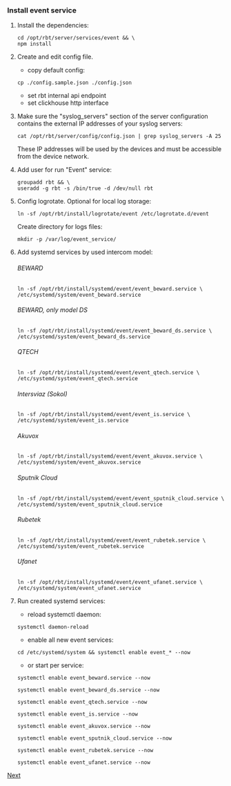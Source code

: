 ### Install event service

1. Install the dependencies:
    ```shell
    cd /opt/rbt/server/services/event && \
    npm install
    ```
2. Create and edit config file.
   - copy default config:
    ```shell
    cp ./config.sample.json ./config.json
    ```
   - set rbt internal api endpoint
   - set clickhouse http interface

3. Make sure the "syslog_servers" section of the server configuration
   contains the external IP addresses of your syslog servers:
    ```shell
    cat /opt/rbt/server/config/config.json | grep syslog_servers -A 25
    ```
   These IP addresses will be used by the devices and must be accessible from the device network.
4. Add user for run "Event" service:
    ```shell
    groupadd rbt && \
    useradd -g rbt -s /bin/true -d /dev/null rbt
    ```
5. Config logrotate. Optional for local log storage:
   ```shell
   ln -sf /opt/rbt/install/logrotate/event /etc/logrotate.d/event
   ```
   Create directory for logs files:
   ```shell
   mkdir -p /var/log/event_service/
   ```

[//]: # (   ```shell)

[//]: # (   chown -R rbt:rbt /var/log/event_service/)

[//]: # (   ```)

6. Add systemd services by used intercom model:
   ###### BEWARD
    ````shell
   ln -sf /opt/rbt/install/systemd/event/event_beward.service \
   /etc/systemd/system/event_beward.service
    ````

   ###### BEWARD, only model DS
    ````shell
   ln -sf /opt/rbt/install/systemd/event/event_beward_ds.service \
   /etc/systemd/system/event_beward_ds.service
    ````

   ###### QTECH
    ````shell
   ln -sf /opt/rbt/install/systemd/event/event_qtech.service \
   /etc/systemd/system/event_qtech.service
    ````

   ###### Intersviaz (Sokol)
    ````shell
   ln -sf /opt/rbt/install/systemd/event/event_is.service \
   /etc/systemd/system/event_is.service
    ````

   ###### Akuvox
    ````shell
   ln -sf /opt/rbt/install/systemd/event/event_akuvox.service \
   /etc/systemd/system/event_akuvox.service
    ````

   ###### Sputnik Cloud
    ````shell
   ln -sf /opt/rbt/install/systemd/event/event_sputnik_cloud.service \
   /etc/systemd/system/event_sputnik_cloud.service
    ````

   ###### Rubetek
    ````shell
   ln -sf /opt/rbt/install/systemd/event/event_rubetek.service \
   /etc/systemd/system/event_rubetek.service
    ````

   ###### Ufanet
   ````shell
   ln -sf /opt/rbt/install/systemd/event/event_ufanet.service \
   /etc/systemd/system/event_ufanet.service
   ````

7. Run created systemd services:
   - reload systemctl daemon:
   ```shell
   systemctl daemon-reload
   ```

   - enable all new event services:
   ```shell
   cd /etc/systemd/system && systemctl enable event_* --now
   ```

   - or start per service:
   ```shell
   systemctl enable event_beward.service --now

   systemctl enable event_beward_ds.service --now

   systemctl enable event_qtech.service --now

   systemctl enable event_is.service --now

   systemctl enable event_akuvox.service --now

   systemctl enable event_sputnik_cloud.service --now

   systemctl enable event_rubetek.service --now

   systemctl enable event_ufanet.service --now
   ```

[Next](12.falprs.md)
